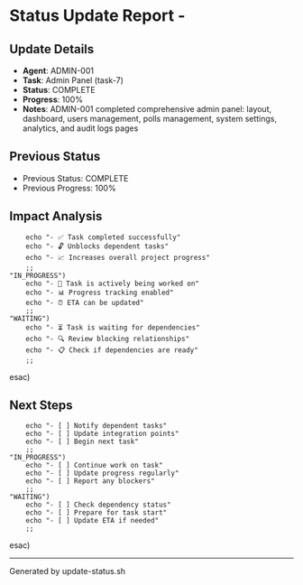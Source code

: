 # Status Update Report - 

## Update Details
- **Agent**: ADMIN-001
- **Task**: Admin Panel (task-7)
- **Status**: COMPLETE
- **Progress**: 100%
- **Notes**: ADMIN-001 completed comprehensive admin panel: layout, dashboard, users management, polls management, system settings, analytics, and audit logs pages

## Previous Status
- Previous Status: COMPLETE
- Previous Progress: 100%

## Impact Analysis

        echo "- ✅ Task completed successfully"
        echo "- 🔓 Unblocks dependent tasks"
        echo "- 📈 Increases overall project progress"
        ;;
    "IN_PROGRESS")
        echo "- 🔄 Task is actively being worked on"
        echo "- 📊 Progress tracking enabled"
        echo "- ⏰ ETA can be updated"
        ;;
    "WAITING")
        echo "- ⏳ Task is waiting for dependencies"
        echo "- 🔍 Review blocking relationships"
        echo "- 📋 Check if dependencies are ready"
        ;;
esac)

## Next Steps

        echo "- [ ] Notify dependent tasks"
        echo "- [ ] Update integration points"
        echo "- [ ] Begin next task"
        ;;
    "IN_PROGRESS")
        echo "- [ ] Continue work on task"
        echo "- [ ] Update progress regularly"
        echo "- [ ] Report any blockers"
        ;;
    "WAITING")
        echo "- [ ] Check dependency status"
        echo "- [ ] Prepare for task start"
        echo "- [ ] Update ETA if needed"
        ;;
esac)

---
Generated by update-status.sh
